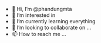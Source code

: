 - 👋 Hi, I’m @phandungmta
- 👀 I’m interested in 
- 🌱 I’m currently learning everything
- 💞️ I’m looking to collaborate on ...
- 📫 How to reach me ...

<!---
phandungmta/phandungmta is a ✨ special ✨ repository because its `README.md` (this file) appears on your GitHub profile.
You can click the Preview link to take a look at your changes.
--->
